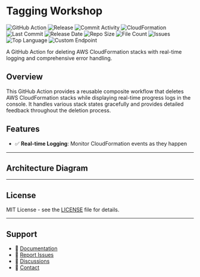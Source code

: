 # Tagging Workshop

![GitHub Action](https://img.shields.io/badge/GitHub-Action-blue?logo=github)&nbsp;![Release](https://github.com/subhamay-bhattacharyya/1904-tagging-cft/actions/workflows/release.yaml/badge.svg)&nbsp;![Commit Activity](https://img.shields.io/github/commit-activity/t/subhamay-bhattacharyya/1904-tagging-cft)&nbsp;![CloudFormation](https://img.shields.io/badge/AWS-CloudFormation-orange?logo=amazonaws)&nbsp;![Last Commit](https://img.shields.io/github/last-commit/subhamay-bhattacharyya/1904-tagging-cft)&nbsp;![Release Date](https://img.shields.io/github/release-date/subhamay-bhattacharyya/1904-tagging-cft)&nbsp;![Repo Size](https://img.shields.io/github/repo-size/subhamay-bhattacharyya/1904-tagging-cft)&nbsp;![File Count](https://img.shields.io/github/directory-file-count/subhamay-bhattacharyya/1904-tagging-cft)&nbsp;![Issues](https://img.shields.io/github/issues/subhamay-bhattacharyya/1904-tagging-cft)&nbsp;![Top Language](https://img.shields.io/github/languages/top/subhamay-bhattacharyya/1904-tagging-cft)&nbsp;![Custom Endpoint](https://img.shields.io/endpoint?url=https://gist.githubusercontent.com/bsubhamay/53cd73713248959430ae1f427a4ee7bd/raw/1904-tagging-cft.json?)


A GitHub Action for deleting AWS CloudFormation stacks with real-time logging and comprehensive error handling.

## Overview

This GitHub Action provides a reusable composite workflow that deletes AWS CloudFormation stacks while displaying real-time progress logs in the console. It handles various stack states gracefully and provides detailed feedback throughout the deletion process.

## Features

- ✅ **Real-time Logging**: Monitor CloudFormation events as they happen

---

## Architecture Diagram


---

## License

MIT License - see the [LICENSE](LICENSE) file for details.

---

## Support

- 📖 [Documentation](https://github.com/subhamay-bhattacharyya/1904-tagging-cft/wiki)
- 🐛 [Report Issues](https://github.com/subhamay-bhattacharyya/1904-tagging-cft/issues)
- 💬 [Discussions](https://github.com/subhamay-bhattacharyya/1904-tagging-cft/discussions)
- 📧 [Contact](mailto:support@subhamay.aws@gmail.com)